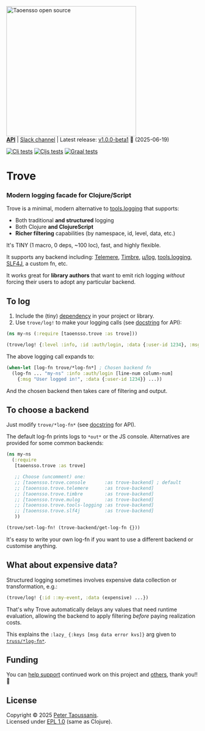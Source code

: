 <a href="https://www.taoensso.com/clojure" title="More stuff by @ptaoussanis at www.taoensso.com"><img src="https://www.taoensso.com/open-source.png" alt="Taoensso open source" width="340"/></a>  
[**API**][cljdoc] | [Slack channel][] | Latest release: [v1.0.0-beta1](../../releases/tag/v1.0.0-beta1) 🚧 (2025-06-19)

[![Clj tests][Clj tests SVG]][Clj tests URL]
[![Cljs tests][Cljs tests SVG]][Cljs tests URL]
[![Graal tests][Graal tests SVG]][Graal tests URL]

# Trove

### Modern logging facade for Clojure/Script

Trove is a minimal, modern alternative to [tools.logging](https://github.com/clojure/tools.logging) that supports:

- Both traditional **and structured** logging
- Both Clojure **and ClojureScript**
- **Richer filtering** capabilities (by namespace, id, level, data, etc.)

It's TINY (1 macro, 0 deps, ~100 loc), fast, and highly flexible.

It supports any backend including: [Telemere](https://www.taoensso.com/telemere), [Timbre](https://www.taoensso.com/timbre), [μ/log](https://github.com/BrunoBonacci/mulog), [tools.logging](https://github.com/clojure/tools.logging), [SLF4J](https://www.slf4j.org/), a custom fn, etc.

It works great for **library authors** that want to emit rich logging _without_ forcing their users to adopt any particular backend.

## To log

1. Include the (tiny) [dependency](#latest-releases) in your project or library.
2. Use `trove/log!` to make your logging calls (see [docstring](https://cljdoc.org/d/com.taoensso/trove/CURRENT/api/taoensso.trove#log!) for API):

```clojure
(ns my-ns (:require [taoensso.trove :as trove]))

(trove/log! {:level :info, :id :auth/login, :data {:user-id 1234}, :msg "User logged in!"})
```

The above logging call expands to:

```clojure
(when-let [log-fn trove/*log-fn*] ; Chosen backend fn
  (log-fn ... "my-ns" :info :auth/login [line-num column-num]
    {:msg "User logged in!", :data {:user-id 1234}} ...))
```

And the chosen backend then takes care of filtering and output.

## To choose a backend

Just modify `trove/*log-fn*` (see [docstring](https://cljdoc.org/d/com.taoensso/trove/CURRENT/api/taoensso.trove#*log-fn*) for API).

The default log-fn prints logs to `*out*` or the JS console. Alternatives are provided for some common backends:

```clojure
(ns my-ns
  (:require
   [taoensso.trove :as trove]

   ;; Choose (uncomment) one:
   ;; [taoensso.trove.console       :as trove-backend] ; default
   ;; [taoensso.trove.telemere      :as trove-backend]
   ;; [taoensso.trove.timbre        :as trove-backend]
   ;; [taoensso.trove.mulog         :as trove-backend]
   ;; [taoensso.trove.tools-logging :as trove-backend]
   ;; [taoensso.trove.slf4j         :as trove-backend]
   ))

(trove/set-log-fn! (trove-backend/get-log-fn {}))
```

It's easy to write your own log-fn if you want to use a different backend or customise anything.

## What about expensive data?

Structured logging sometimes involves expensive data collection or transformation, e.g.:

```clojure
(trove/log! {:id ::my-event, :data (expensive) ...})
```

That's why Trove automatically delays any values that need runtime evaluation, allowing the backend to apply filtering *before* paying realization costs.

This explains the `:lazy_` `{:keys [msg data error kvs]}` arg given to [`truss/*log-fn*`](https://cljdoc.org/d/com.taoensso/trove/CURRENT/api/taoensso.trove#*log-fn*).

## Funding

You can [help support][sponsor] continued work on this project and [others][my work], thank you!! 🙏

## License

Copyright &copy; 2025 [Peter Taoussanis][].  
Licensed under [EPL 1.0](LICENSE.txt) (same as Clojure).

<!-- Common -->

[GitHub releases]: ../../releases
[GitHub issues]:   ../../issues
[GitHub wiki]:     ../../wiki
[Slack channel]:   https://www.taoensso.com/trove/slack

[Peter Taoussanis]: https://www.taoensso.com
[sponsor]:          https://www.taoensso.com/sponsor
[my work]:          https://www.taoensso.com/clojure-libraries

<!-- Project -->

[cljdoc]: https://cljdoc.org/d/com.taoensso/trove/CURRENT/api/taoensso.trove

[Clojars SVG]: https://img.shields.io/clojars/v/com.taoensso/trove.svg
[Clojars URL]: https://clojars.org/com.taoensso/trove

[Clj tests SVG]:  https://github.com/taoensso/trove/actions/workflows/clj-tests.yml/badge.svg
[Clj tests URL]:  https://github.com/taoensso/trove/actions/workflows/clj-tests.yml
[Cljs tests SVG]:  https://github.com/taoensso/trove/actions/workflows/cljs-tests.yml/badge.svg
[Cljs tests URL]:  https://github.com/taoensso/trove/actions/workflows/cljs-tests.yml
[Graal tests SVG]: https://github.com/taoensso/trove/actions/workflows/graal-tests.yml/badge.svg
[Graal tests URL]: https://github.com/taoensso/trove/actions/workflows/graal-tests.yml